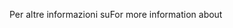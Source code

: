 <span data-ttu-id="3fe79-101">Per altre informazioni su</span><span class="sxs-lookup"><span data-stu-id="3fe79-101">For more information about</span></span>